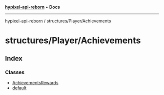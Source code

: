 [**hypixel-api-reborn**](../../../README.md) • **Docs**

***

[hypixel-api-reborn](../../../modules.md) / structures/Player/Achievements

# structures/Player/Achievements

## Index

### Classes

- [AchievementsRewards](classes/AchievementsRewards.md)
- [default](classes/default.md)
